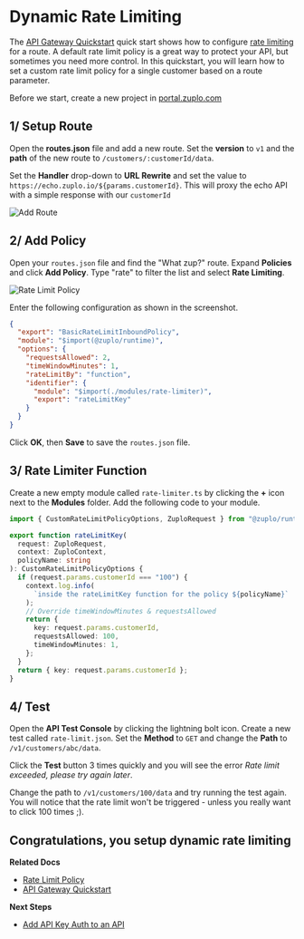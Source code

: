 # Dynamic Rate Limiting

The [API Gateway Quickstart](./proxy-public-api.md) quick start shows how to configure [rate limiting](../policies/rate-limit-inbound.md) for a route. A default rate limit policy is a great way to protect your API, but sometimes you need more control. In this quickstart, you will learn how to set a custom rate limit policy for a single customer based on a route parameter.

Before we start, create a new project in [portal.zuplo.com](https://portal.zuplo.com)

## 1/ Setup Route

Open the **routes.json** file and add a new route. Set the **version** to `v1` and the **path** of the new route to
`/customers/:customerId/data`.

Set the **Handler** drop-down to **URL Rewrite** and set the value to `https://echo.zuplo.io/${params.customerId}`. This will proxy the echo API with a simple response with our `customerId`

![Add Route](../../static/media/quickstarts/per-customer-rate-limits/add-route.png)

## 2/ Add Policy

Open your `routes.json` file and find the "What zup?" route. Expand **Policies** and click **Add Policy**. Type "rate" to filter the list and select **Rate Limiting**.

![Rate Limit Policy](../../static/media/quickstarts/per-customer-rate-limits/rate-limit-policy.png)

Enter the following configuration as shown in the screenshot.

```json
{
  "export": "BasicRateLimitInboundPolicy",
  "module": "$import(@zuplo/runtime)",
  "options": {
    "requestsAllowed": 2,
    "timeWindowMinutes": 1,
    "rateLimitBy": "function",
    "identifier": {
      "module": "$import(./modules/rate-limiter)",
      "export": "rateLimitKey"
    }
  }
}
```

Click **OK**, then **Save** to save the `routes.json` file.

## 3/ Rate Limiter Function

Create a new empty module called `rate-limiter.ts` by clicking the **+** icon next to the **Modules** folder. Add the following code to your module.

```ts
import { CustomRateLimitPolicyOptions, ZuploRequest } from "@zuplo/runtime";

export function rateLimitKey(
  request: ZuploRequest,
  context: ZuploContext,
  policyName: string
): CustomRateLimitPolicyOptions {
  if (request.params.customerId === "100") {
    context.log.info(
      `inside the rateLimitKey function for the policy ${policyName}`
    );
    // Override timeWindowMinutes & requestsAllowed
    return {
      key: request.params.customerId,
      requestsAllowed: 100,
      timeWindowMinutes: 1,
    };
  }
  return { key: request.params.customerId };
}
```

## 4/ Test

Open the **API Test Console** by clicking the lightning bolt icon. Create a new test called `rate-limit.json`. Set the **Method** to `GET` and change the **Path** to `/v1/customers/abc/data`.

Click the **Test** button 3 times quickly and you will see the error _Rate limit exceeded, please try again later_.

Change the path to `/v1/customers/100/data` and try running the test again. You will notice that the rate limit won't be triggered - unless you really want to click 100 times ;).

## Congratulations, you setup dynamic rate limiting

**Related Docs**

- [Rate Limit Policy](../policies/rate-limit-inbound.md)
- [API Gateway Quickstart](../quickstarts/proxy-public-api.md)

**Next Steps**

- [Add API Key Auth to an API](../quickstarts/add-api-key-auth.md)
